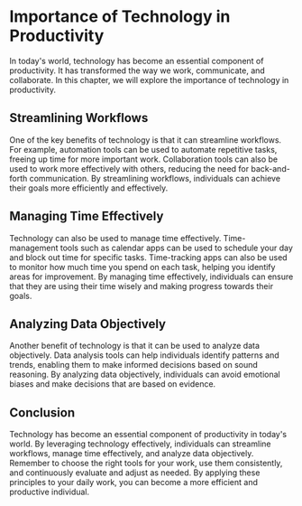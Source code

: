 Importance of Technology in Productivity
=================================================================================================================

In today's world, technology has become an essential component of productivity. It has transformed the way we work, communicate, and collaborate. In this chapter, we will explore the importance of technology in productivity.

Streamlining Workflows
----------------------

One of the key benefits of technology is that it can streamline workflows. For example, automation tools can be used to automate repetitive tasks, freeing up time for more important work. Collaboration tools can also be used to work more effectively with others, reducing the need for back-and-forth communication. By streamlining workflows, individuals can achieve their goals more efficiently and effectively.

Managing Time Effectively
-------------------------

Technology can also be used to manage time effectively. Time-management tools such as calendar apps can be used to schedule your day and block out time for specific tasks. Time-tracking apps can also be used to monitor how much time you spend on each task, helping you identify areas for improvement. By managing time effectively, individuals can ensure that they are using their time wisely and making progress towards their goals.

Analyzing Data Objectively
--------------------------

Another benefit of technology is that it can be used to analyze data objectively. Data analysis tools can help individuals identify patterns and trends, enabling them to make informed decisions based on sound reasoning. By analyzing data objectively, individuals can avoid emotional biases and make decisions that are based on evidence.

Conclusion
----------

Technology has become an essential component of productivity in today's world. By leveraging technology effectively, individuals can streamline workflows, manage time effectively, and analyze data objectively. Remember to choose the right tools for your work, use them consistently, and continuously evaluate and adjust as needed. By applying these principles to your daily work, you can become a more efficient and productive individual.
